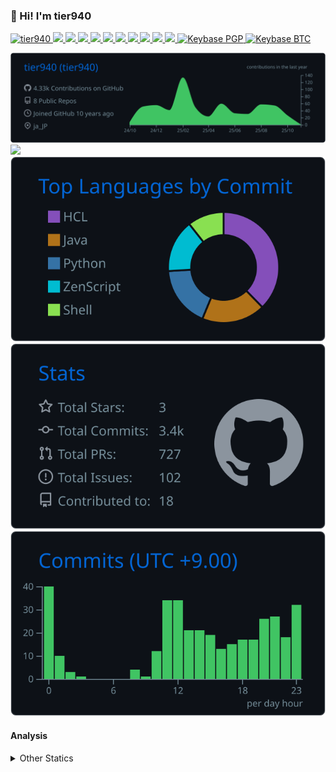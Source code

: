 ### 👋 Hi! I'm tier940

<p align="left"> 
  <a href="https://github.com/tier940/tier940/">
    <img src="https://komarev.com/ghpvc/?username=tier940" alt="tier940" />
  </a>
  <a href="http://twitter.com/tier940">
    <img height="20" src="https://img.shields.io/twitter/follow/tier940?label=Twitter&logo=twitter&style=flat" />
  </a>
  <a href="https://github.com/tier940">
    <img height="20" src="https://img.shields.io/github/followers/tier940?label=follow&logo=github&style=flat" />
  </a>
  <a href="https://www.reddit.com/user/tier940">
    <img height="20" src="https://img.shields.io/reddit/user-karma/combined/tier940?label=Reddit&logo=reddit&style=flat" />
  </a>
  <a href="https://stackoverflow.com/users/17317833/tier940">
    <img height="20" src="https://img.shields.io/stackexchange/stackoverflow/r/17317833?label=StackOverflow&logo=stack-overflow&style=flat" />
  </a>
  <a href="https://zenn.dev/tier940">
    <img height="20" src="https://zenn.badge.nikaera.com/s/tier940/likes" />
  </a>
  <a href="https://zenn.dev/tier940">
    <img height="20" src="https://zenn.badge.nikaera.com/s/tier940/followers" />
  </a>
  <a href="https://zenn.dev/tier940">
    <img height="20" src="https://zenn.badge.nikaera.com/s/tier940/articles" />
  </a>
  <a href="http://qiita.com/tier940">
    <img height="20" src="https://qiita-badge.apiapi.app/s/tier940/posts.svg" />
  </a>
  <a href="http://qiita.com/tier940">
    <img height="20" src="https://qiita-badge.apiapi.app/s/tier940/contributions.svg" />
  </a>
  <a href="https://github.com/tier940/tier940/">
    <img height="20" src="https://github.com/tier940/tier940/actions/workflows/main.yml/badge.svg" />
  </a>
  <a href="https://keybase.io/tier940">
    <img alt="Keybase PGP" src="https://img.shields.io/keybase/pgp/tier940">
  </a>
  <a href="https://keybase.io/tier940">
    <img alt="Keybase BTC" src="https://img.shields.io/keybase/btc/tier940">
  </a>
</p>

[![](https://raw.githubusercontent.com/tier940/tier940/main/profile-summary-card-output/github_dark/0-profile-details.svg)](https://github.com/vn7n24fzkq/github-profile-summary-cards)
[![](https://raw.githubusercontent.com/tier940/tier940/main/profile-summary-card-output/github_dark/1-repos-per-language.svg)](https://github.com/vn7n24fzkq/github-profile-summary-cards) [![](https://raw.githubusercontent.com/tier940/tier940/main/profile-summary-card-output/github_dark/2-most-commit-language.svg)](https://github.com/vn7n24fzkq/github-profile-summary-cards)
[![](https://raw.githubusercontent.com/tier940/tier940/main/profile-summary-card-output/github_dark/3-stats.svg)](https://github.com/vn7n24fzkq/github-profile-summary-cards) [![](https://raw.githubusercontent.com/tier940/tier940/main/profile-summary-card-output/github_dark/4-productive-time.svg)](https://github.com/vn7n24fzkq/github-profile-summary-cards)


#### Analysis
<!-- <img height="150" src="https://github.com/tier940/tier940/blob/master/images/stat.svg" alt="Alternative Text"/> -->

<details>
  <summary>Other Statics</summary>
  <!--START_SECTION:waka-->
![Code Time](http://img.shields.io/badge/Code%20Time-2%2C581%20hrs%2037%20mins-blue)

**🐱 My GitHub Data** 

> 📦 8.8 kB Used in GitHub's Storage 
 > 
> 💼 Opted to Hire
 > 
> 📜 11 Public Repositories 
 > 
> 🔑 1 Private Repositories 
 > 
**I'm an Early 🐤** 

```text
🌞 Morning                429 commits         ███░░░░░░░░░░░░░░░░░░░░░░   12.36 % 
🌆 Daytime                1467 commits        ███████████░░░░░░░░░░░░░░   42.28 % 
🌃 Evening                1266 commits        █████████░░░░░░░░░░░░░░░░   36.48 % 
🌙 Night                  308 commits         ██░░░░░░░░░░░░░░░░░░░░░░░   08.88 % 
```
📅 **I'm Most Productive on Saturday** 

```text
Monday                   369 commits         ███░░░░░░░░░░░░░░░░░░░░░░   10.63 % 
Tuesday                  633 commits         █████░░░░░░░░░░░░░░░░░░░░   18.24 % 
Wednesday                391 commits         ███░░░░░░░░░░░░░░░░░░░░░░   11.27 % 
Thursday                 427 commits         ███░░░░░░░░░░░░░░░░░░░░░░   12.31 % 
Friday                   438 commits         ███░░░░░░░░░░░░░░░░░░░░░░   12.62 % 
Saturday                 690 commits         █████░░░░░░░░░░░░░░░░░░░░   19.88 % 
Sunday                   522 commits         ████░░░░░░░░░░░░░░░░░░░░░   15.04 % 
```


📊 **This Week I Spent My Time On** 

```text
🕑︎ Time Zone: Asia/Tokyo

💬 Programming Languages: 
Other                    4 hrs 46 mins       ███████████░░░░░░░░░░░░░░   44.93 % 
INI                      2 hrs 1 min         █████░░░░░░░░░░░░░░░░░░░░   19.03 % 
Java                     1 hr 3 mins         ██░░░░░░░░░░░░░░░░░░░░░░░   09.95 % 
JSON                     56 mins             ██░░░░░░░░░░░░░░░░░░░░░░░   08.95 % 
YAML                     46 mins             ██░░░░░░░░░░░░░░░░░░░░░░░   07.31 % 

🔥 Editors: 
VS Code                  10 hrs 36 mins      █████████████████████████   100.00 % 

💻 Operating System: 
Windows                  9 hrs 37 mins       ███████████████████████░░   90.66 % 
Linux                    59 mins             ██░░░░░░░░░░░░░░░░░░░░░░░   09.34 % 
```

**I Mostly Code in Java** 

```text
Java                     8 repos             █████████░░░░░░░░░░░░░░░░   34.78 % 
ZenScript                3 repos             ███░░░░░░░░░░░░░░░░░░░░░░   13.04 % 
HCL                      2 repos             ██░░░░░░░░░░░░░░░░░░░░░░░   08.70 % 
HTML                     2 repos             ██░░░░░░░░░░░░░░░░░░░░░░░   08.70 % 
Python                   1 repo              █░░░░░░░░░░░░░░░░░░░░░░░░   04.35 % 
```



**Timeline**

![Lines of Code chart](https://raw.githubusercontent.com/tier940/tier940/main/assets/bar_graph.png)


 Last Updated on 25/03/2023 01:08:35 UTC
<!--END_SECTION:waka-->
</details>
